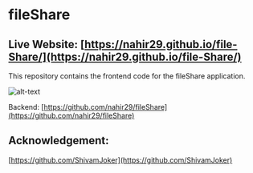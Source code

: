 # fileShare
## Live Website: [https://nahir29.github.io/file-Share/](https://nahir29.github.io/file-Share/)

This repository contains the frontend code for the fileShare application.

![alt-text](https://i.ibb.co/0Chdj5P/vv.jpg) 

Backend: [https://github.com/nahir29/fileShare](https://github.com/nahir29/fileShare)

## Acknowledgement:

[https://github.com/ShivamJoker](https://github.com/ShivamJoker)
